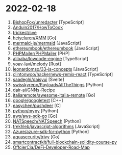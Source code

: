 # 2022-02-18

1. [BishopFox/unredacter](https://github.com/BishopFox/unredacter "Never ever ever use pixelation as a redaction technique") [TypeScript]
2. [Anduin2017/HowToCook](https://github.com/Anduin2017/HowToCook "程序员在家做饭方法指南。") 
3. [trickest/cve](https://github.com/trickest/cve "Gather and update all available and newest CVEs with their PoC.") 
4. [heiyeluren/XMM](https://github.com/heiyeluren/XMM "XMM is a high performance third party memory manager for Go environments that is not affected by Gc and guarantees high performance. XMM是一个在Go语言环境中完全自主实现的第三方内存管理库，不依赖于Go本身的任何内存管理能力，纯自主实现能够应对各种场景下大小内存的 分配/释放 工作，能自主构建高性能的 链表/树/哈希表等各类数据结构，能良好完美的逃逸掉Go内置的GC机制，是构建高性能程序基础设施。") [Go]
5. [mermaid-js/mermaid](https://github.com/mermaid-js/mermaid "Generation of diagram and flowchart from text in a similar manner as markdown") [JavaScript]
6. [ethereumbook/ethereumbook](https://github.com/ethereumbook/ethereumbook "Mastering Ethereum, by Andreas M. Antonopoulos, Gavin Wood") [JavaScript]
7. [PHPMailer/PHPMailer](https://github.com/PHPMailer/PHPMailer "The classic email sending library for PHP") [PHP]
8. [alibaba/lowcode-engine](https://github.com/alibaba/lowcode-engine "") [TypeScript]
9. [yoav-lavi/melody](https://github.com/yoav-lavi/melody "Melody is a language that compiles to regular expressions and aims to be more easily readable and maintainable") [Rust]
10. [leonardomso/33-js-concepts](https://github.com/leonardomso/33-js-concepts "📜 33 JavaScript concepts every developer should know.") [JavaScript]
11. [clintonwoo/hackernews-remix-react](https://github.com/clintonwoo/hackernews-remix-react "Hacker News clone written with universal TypeScript, using React and Remix.") [TypeScript]
12. [saadeghi/daisyui](https://github.com/saadeghi/daisyui "⭐️ ⭐️ ⭐️ ⭐️ ⭐️  Tailwind Components") [Svelte]
13. [swisskyrepo/PayloadsAllTheThings](https://github.com/swisskyrepo/PayloadsAllTheThings "A list of useful payloads and bypass for Web Application Security and Pentest/CTF") [Python]
14. [dair-ai/GNNs-Recipe](https://github.com/dair-ai/GNNs-Recipe "A recipe to study Graph Neural Networks (GNNs)") 
15. [italiaremote/awesome-italia-remote](https://github.com/italiaremote/awesome-italia-remote "A list of remote-friendly or full-remote companies that targets Italian talents.") [Go]
16. [google/googletest](https://github.com/google/googletest "GoogleTest - Google Testing and Mocking Framework") [C++]
17. [easychen/pushdeer](https://github.com/easychen/pushdeer "开放源码的无App推送服务，iOS14+扫码即用。🚧 快应用开发中") [C]
18. [python/mypy](https://github.com/python/mypy "Optional static typing for Python") [Python]
19. [aws/aws-sdk-go](https://github.com/aws/aws-sdk-go "AWS SDK for the Go programming language.") [Go]
20. [NATSpeech/NATSpeech](https://github.com/NATSpeech/NATSpeech "A Non-Autoregressive Text-to-Speech (NAR-TTS) framework, including official PyTorch implementation of PortaSpeech (NeurIPS 2021) and DiffSpeech (AAAI 2022)") [Python]
21. [trekhleb/javascript-algorithms](https://github.com/trekhleb/javascript-algorithms "📝 Algorithms and data structures implemented in JavaScript with explanations and links to further readings") [JavaScript]
22. [Azure/azure-sdk-for-python](https://github.com/Azure/azure-sdk-for-python "This repository is for active development of the Azure SDK for Python. For consumers of the SDK we recommend visiting our public developer docs at https://docs.microsoft.com/python/azure/ or our versioned developer docs at https://azure.github.io/azure-sdk-for-python.") [Python]
23. [aquasecurity/trivy](https://github.com/aquasecurity/trivy "Scanner for vulnerabilities in container images, file systems, and Git repositories, as well as for configuration issues") [Go]
24. [smartcontractkit/full-blockchain-solidity-course-py](https://github.com/smartcontractkit/full-blockchain-solidity-course-py "Ultimate Solidity, Blockchain, and Smart Contract - Beginner to Expert Full Course | Python Edition") 
25. [OffcierCia/DeFi-Developer-Road-Map](https://github.com/OffcierCia/DeFi-Developer-Road-Map "DeFi Developer roadmap is a curated Web3.0 Developer handbook which includes a list of the best tools for DApps, development resources and lifehacks.") 
